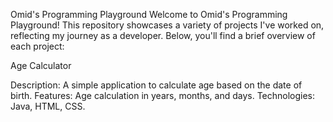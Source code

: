 Omid's Programming Playground
Welcome to Omid's Programming Playground! This repository showcases a variety of projects I've worked on, reflecting my journey as a developer. Below, you'll find a brief overview of each project: 

Age Calculator

Description: A simple application to calculate age based on the date of birth.
Features: Age calculation in years, months, and days.
Technologies: Java, HTML, CSS.